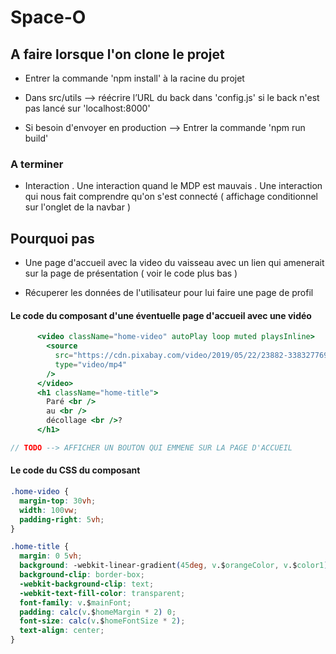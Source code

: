# Space-O

## A faire lorsque l'on clone le projet

- Entrer la commande 'npm install' à la racine du projet

- Dans src/utils —> réécrire l’URL du back dans 'config.js' si le back n'est pas lancé sur 'localhost:8000'

- Si besoin d'envoyer en production --> Entrer la commande 'npm run build'

### A terminer

- Interaction
  . Une interaction quand le MDP est mauvais
  . Une interaction qui nous fait comprendre qu'on s'est connecté ( affichage conditionnel sur l'onglet de la navbar )

## Pourquoi pas

- Une page d'accueil avec la video du vaisseau avec un lien qui amenerait sur la page de présentation ( voir le code plus bas )

- Récuperer les données de l'utilisateur pour lui faire une page de profil

#### Le code du composant d'une éventuelle page d'accueil avec une vidéo

```jsx
      <video className="home-video" autoPlay loop muted playsInline>
        <source
          src="https://cdn.pixabay.com/video/2019/05/22/23882-338327769_large.mp4"
          type="video/mp4"
        />
      </video>
      <h1 className="home-title">
        Paré <br />
        au <br />
        décollage <br />?
      </h1>

// TODO --> AFFICHER UN BOUTON QUI EMMENE SUR LA PAGE D'ACCUEIL
```

#### Le code du CSS du composant

```css
.home-video {
  margin-top: 30vh;
  width: 100vw;
  padding-right: 5vh;
}

.home-title {
  margin: 0 5vh;
  background: -webkit-linear-gradient(45deg, v.$orangeColor, v.$color1);
  background-clip: border-box;
  -webkit-background-clip: text;
  -webkit-text-fill-color: transparent;
  font-family: v.$mainFont;
  padding: calc(v.$homeMargin * 2) 0;
  font-size: calc(v.$homeFontSize * 2);
  text-align: center;
}
```
